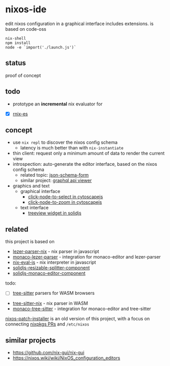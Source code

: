 # nixos-ide

edit nixos configuration in a graphical interface includes extensions. is based on code-oss 

```
nix-shell
npm install
node -e `import('./launch.js')`
```

## status

proof of concept

## todo

* prototype an **incremental** nix evaluator for 
- [x] [rnix-es](https://github.com/nix-community/rnix-lsp/issues/41)


## concept

* use `nix repl` to discover the nixos config schema
  * latency is much better than with `nix-instantiate`
* thin client: request only a minimum amount of data to render the current view
* introspection: auto-generate the editor interface, based on the nixos config schema
  * related topic: [json-schema-form](https://github.com/topics/json-schema-form)
  * similar project: [graphql api viewer](https://github.com/Brbb/graphql-rover)
* graphics and text
  * graphical interface
    * [click-node-to-select in cytoscapejs](http://manual.cytoscape.org/en/stable/Navigation_and_Layout.html#select)
    * [click-node-to-zoom in cytoscapejs](https://stackoverflow.com/questions/52255932/how-to-zoom-in-a-selected-node-in-cytoscape)
  * text interface
    * [treeview widget in solidjs](https://milahu.github.io/solidjs-treeview-component/)

## related

this project is based on

* [lezer-parser-nix](https://github.com/milahu/lezer-parser-nix) - nix parser in javascript
* [monaco-lezer-parser](https://github.com/milahu/monaco-lezer-parser) - integration for monaco-editor and lezer-parser
* [nix-eval-js](https://github.com/milahu/nix-eval-js) - nix interpreter in javascript
* [solidjs-resizable-splitter-component](https://github.com/milahu/solidjs-resizable-splitter-component)
* [solidjs-monaco-editor-component](https://github.com/milahu/solidjs-monaco-editor-component)

todo: 
- [ ] [tree-sitter](https://github.com/tree-sitter/tree-sitter) parsers for WASM browsers

* [tree-sitter-nix](https://github.com/cstrahan/tree-sitter-nix) - nix parser in WASM
* [monaco-tree-sitter](https://github.com/milahu/monaco-tree-sitter) - integration for monaco-editor and tree-sitter

[nixos-patch-installer](https://github.com/milahu/nixos-patch-installer) is an old version of this project, with a focus on connecting [nixpkgs PRs](https://github.com/NixOS/nixpkgs/pulls) and `/etc/nixos`

## similar projects

* https://github.com/nix-gui/nix-gui
* https://nixos.wiki/wiki/NixOS_configuration_editors
